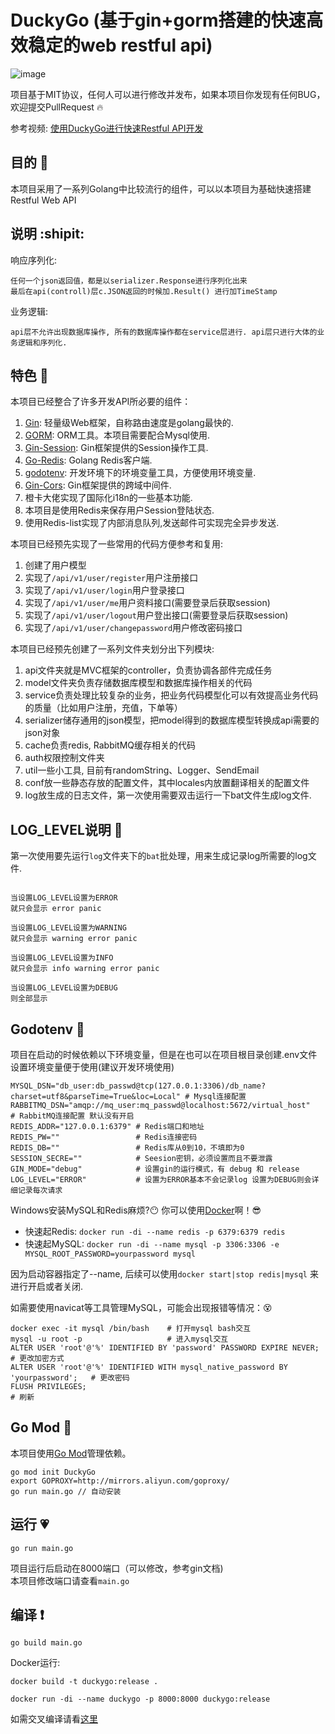 # DuckyGo (基于gin+gorm搭建的快速高效稳定的web restful api)

![image]("https://github.com/L-HeliantHuS/DuckyGo/raw/master/static/DuckyGo.png")

项目基于MIT协议，任何人可以进行修改并发布，如果本项目你发现有任何BUG，欢迎提交PullRequest :fire:

参考视频: [使用DuckyGo进行快速Restful API开发](https://www.bilibili.com/video/av66388356)

## 目的 :star2:

本项目采用了一系列Golang中比较流行的组件，可以以本项目为基础快速搭建Restful Web API

## 说明  :shipit:
响应序列化:
```text
任何一个json返回值，都是以serializer.Response进行序列化出来
最后在api(controll)层c.JSON返回的时候加.Result() 进行加TimeStamp
```

业务逻辑:
```text
api层不允许出现数据库操作, 所有的数据库操作都在service层进行. api层只进行大体的业务逻辑和序列化.
```

## 特色 :blue_heart:

本项目已经整合了许多开发API所必要的组件：

1. [Gin](https://github.com/gin-gonic/gin): 轻量级Web框架，自称路由速度是golang最快的.
2. [GORM](http://gorm.io/docs/index.html): ORM工具。本项目需要配合Mysql使用.
3. [Gin-Session](https://github.com/gin-contrib/sessions): Gin框架提供的Session操作工具.
4. [Go-Redis](https://github.com/go-redis/redis): Golang Redis客户端.
5. [godotenv](https://github.com/joho/godotenv): 开发环境下的环境变量工具，方便使用环境变量.
6. [Gin-Cors](https://github.com/gin-contrib/cors): Gin框架提供的跨域中间件.
7. 橙卡大佬实现了国际化i18n的一些基本功能.
8. 本项目是使用Redis来保存用户Session登陆状态.
9. 使用Redis-list实现了内部消息队列,发送邮件可实现完全异步发送.

本项目已经预先实现了一些常用的代码方便参考和复用:

1. 创建了用户模型
2. 实现了```/api/v1/user/register```用户注册接口
3. 实现了```/api/v1/user/login```用户登录接口
4. 实现了```/api/v1/user/me```用户资料接口(需要登录后获取session)
5. 实现了```/api/v1/user/logout```用户登出接口(需要登录后获取session)
6. 实现了```/api/v1/user/changepassword```用户修改密码接口

本项目已经预先创建了一系列文件夹划分出下列模块:

1. api文件夹就是MVC框架的controller，负责协调各部件完成任务
2. model文件夹负责存储数据库模型和数据库操作相关的代码
3. service负责处理比较复杂的业务，把业务代码模型化可以有效提高业务代码的质量（比如用户注册，充值，下单等）
4. serializer储存通用的json模型，把model得到的数据库模型转换成api需要的json对象
5. cache负责redis, RabbitMQ缓存相关的代码
6. auth权限控制文件夹
7. util一些小工具, 目前有randomString、Logger、SendEmail
8. conf放一些静态存放的配置文件，其中locales内放置翻译相关的配置文件
9. log放生成的日志文件，第一次使用需要双击运行一下bat文件生成log文件.

## LOG_LEVEL说明 :purple_heart:

第一次使用要先运行`log`文件夹下的`bat`批处理，用来生成记录log所需要的log文件.

```text

当设置LOG_LEVEL设置为ERROR
就只会显示 error panic

当设置LOG_LEVEL设置为WARNING
就只会显示 warning error panic

当设置LOG_LEVEL设置为INFO
就只会显示 info warning error panic

当设置LOG_LEVEL设置为DEBUG
则全部显示

```

## Godotenv :yellow_heart:

项目在启动的时候依赖以下环境变量，但是在也可以在项目根目录创建.env文件设置环境变量便于使用(建议开发环境使用)

```shell
MYSQL_DSN="db_user:db_passwd@tcp(127.0.0.1:3306)/db_name?charset=utf8&parseTime=True&loc=Local" # Mysql连接配置
RABBITMQ_DSN="amqp://mq_user:mq_passwd@localhost:5672/virtual_host"                             # RabbitMQ连接配置 默认没有开启
REDIS_ADDR="127.0.0.1:6379" # Redis端口和地址
REDIS_PW=""                 # Redis连接密码
REDIS_DB=""                 # Redis库从0到10，不填即为0
SESSION_SECRE=""            # Seesion密钥，必须设置而且不要泄露
GIN_MODE="debug"            # 设置gin的运行模式，有 debug 和 release
LOG_LEVEL="ERROR"           # 设置为ERROR基本不会记录log 设置为DEBUG则会详细记录每次请求
```

Windows安装MySQL和Redis麻烦?:no_mouth: 你可以使用[Docker](https://hub.docker.com/)啊！:sunglasses:

- 快速起Redis: `docker run -di --name redis -p 6379:6379 redis` 
- 快速起MySQL: `docker run -di --name mysql -p 3306:3306 -e MYSQL_ROOT_PASSWORD=yourpassword mysql` 

因为启动容器指定了--name, 后续可以使用`docker start|stop redis|mysql` 来进行开启或者关闭.

如需要使用navicat等工具管理MySQL，可能会出现报错等情况：:dizzy_face:
```shell
docker exec -it mysql /bin/bash    # 打开mysql bash交互
mysql -u root -p                   # 进入mysql交互
ALTER USER 'root'@'%' IDENTIFIED BY 'password' PASSWORD EXPIRE NEVER;            # 更改加密方式
ALTER USER 'root'@'%' IDENTIFIED WITH mysql_native_password BY 'yourpassword';   # 更改密码
FLUSH PRIVILEGES;                                                                # 刷新
```
    
## Go Mod :green_heart:

本项目使用[Go Mod](https://github.com/golang/go/wiki/Modules)管理依赖。

```shell
go mod init DuckyGo
export GOPROXY=http://mirrors.aliyun.com/goproxy/
go run main.go // 自动安装
```

## 运行 :heartpulse:

```shell
go run main.go
```

项目运行后启动在8000端口（可以修改，参考gin文档)   
本项目修改端口请查看`main.go`


## 编译 :exclamation:
```shell
go build main.go
```

Docker运行:
```shell
docker build -t duckygo:release .

docker run -di --name duckygo -p 8000:8000 duckygo:release

```
如需交叉编译请看[这里](https://studygolang.com/articles/13760)
